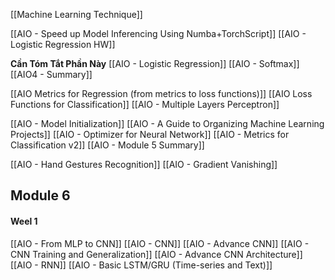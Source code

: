 [[Machine Learning Technique]]

[[AIO - Speed up Model Inferencing Using Numba+TorchScript]]
[[AIO - Logistic Regression HW]]

**Cần Tóm Tắt Phần Này**
[[AIO - Logistic Regression]]
[[AIO - Softmax]]
[[AIO4 - Summary]]

[[AIO Metrics for Regression (from metrics to loss functions)]]
[[AIO Loss Functions for Classification]]
[[AIO - Multiple Layers Perceptron]]

[[AIO - Model Initialization]] 
[[AIO - A Guide to Organizing Machine Learning Projects]]
[[AIO - Optimizer for Neural Network]]
[[AIO - Metrics for Classification v2]]
[[AIO - Module 5 Summary]]

[[AIO - Hand Gestures Recognition]]
[[AIO - Gradient Vanishing]]

## Module 6 
#### Weel 1
[[AIO - From MLP to CNN]]
[[AIO - CNN]]
[[AIO - Advance CNN]]
[[AIO - CNN Training and Generalization]]
[[AIO - Advance CNN Architecture]]
[[AIO - RNN]]
[[AIO - Basic LSTM/GRU (Time-series and Text)]]